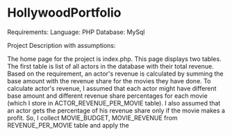 # HollywoodPortfolio

Requirements:
Language: PHP
Database: MySql

Project Description with assumptions:

The home page for the project is index.php. This page displays two tables. The first table is list of all actors in the database with their total revenue. Based on the requirement, an actor's revenue is calculated by summing the base amount with the revenue share for the movies they have done. To calculate actor's revenue, I assumed that each actor might have different base amount and different revenue share percentages for each movie (which I store in ACTOR_REVENUE_PER_MOVIE table). I also assumed that an actor gets the percentage of his revenue share only if the movie makes a profit. So, I collect MOVIE_BUDGET, MOVIE_REVENUE from REVENUE_PER_MOVIE table and apply the  
